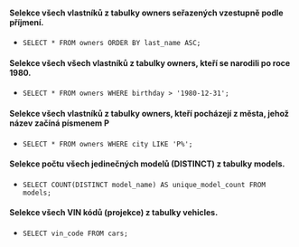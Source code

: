 #### Selekce všech vlastníků z tabulky owners seřazených vzestupně podle příjmení.
-  `SELECT * FROM owners ORDER BY last_name ASC;`
#### Selekce všech všech vlastníků z tabulky owners, kteří se narodili po roce 1980.
- `SELECT * FROM owners WHERE birthday > '1980-12-31';`
#### Selekce všech vlastníků z tabulky owners, kteří pocházejí z města, jehož název začíná písmenem P
- `SELECT * FROM owners WHERE city LIKE 'P%';`
#### Selekce počtu všech jedinečných modelů (DISTINCT) z tabulky models.
- `SELECT COUNT(DISTINCT model_name) AS unique_model_count FROM models;`
#### Selekce všech VIN kódů (projekce) z tabulky vehicles.
- `SELECT vin_code FROM cars;`
